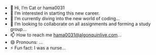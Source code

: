 - 👋 Hi, I’m Cat or hama0031
- 👀 I’m interested in starting this new career.
- 🌱 I’m currently diving into the new world of coding...
- 💞️ I’m looking to collaborate on all assignments and forming a study group...
- 📫 How to reach me hama0031@algonquinlive.com...
- 😄 Pronouns: ...
- ⚡ Fun fact: I was a nurse...

<!---
hama0031/hama0031 is a ✨ special ✨ repository because its `README.md` (this file) appears on your GitHub profile.
You can click the Preview link to take a look at your changes.
--->
